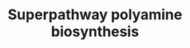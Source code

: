 ---
annotations:
- id: PW:0000211
  parent: classic metabolic pathway
  type: Pathway Ontology
  value: biogenic amines and polyamines metabolic pathway
- id: PW:0000002
  parent: classic metabolic pathway
  type: Pathway Ontology
  value: classic metabolic pathway
authors:
- M.Braymer
- MaintBot
- Khanspers
- Ddigles
- Egonw
- Eweitz
citedin: ''
communities: []
description: 'In S. cerevisiae, the biosynthesis of putrescine, spermidine, and spermine
  begins with two intermediates from amino acid metabolism: ornithine, an intermediate
  of arginine biosynthesis and degradation, and S-adenosylmethionine (AdoMet), a metabolite
  of methionine and a ubiquitous methyl group donor for many biological reactions.
  At the start of the pathway, ornithine is decarboxylated to putrescine by ornithine
  decarboxylase (Spe1p) while S-adenosylmethionine decarboxylase (Spe2p) decarboxylates
  AdoMet. Spermidine synthase (Spe3p) then catalyzes the transfer of an aminopropyl
  group from decarboxylated AdoMet to putrescine, converting the two substrates to
  5-methylthioadenosine (MTA) and spermidine, respectively. In an analogous reaction,
  spermidine can go on to react with decarboxylated AdoMet via spermine synthase (Spe4p)
  to yield spermine and another molecule of MTA. Spermidine but not spermine is essential
  for growth in S. cerevisiae.  MTA, a major byproduct of the polyamine biosynthesis
  pathway, is also the principal substrate for the methionine salvage pathway. The
  methionine salvage pathway recycles MTA produced during polyamine biosynthesis or
  other cellular processes back into methionine. In S. cerevisiae, the polyamine biosynthesis
  pathway and the methionine salvage pathway together are estimated to account for
  11-19% of the methionine used by a methionine auxotroph grown on limiting methionine.  Description
  adapted from https://pathway.yeastgenome.org/.'
last-edited: 2024-12-11
ndex: null
organisms:
- Saccharomyces cerevisiae
redirect_from:
- /index.php/Pathway:WP290
- /instance/WP290
- /instance/WP290_r136048
revision: r136048
schema-jsonld:
- '@context': https://schema.org/
  '@id': https://wikipathways.github.io/pathways/WP290.html
  '@type': Dataset
  creator:
    '@type': Organization
    name: WikiPathways
  description: 'In S. cerevisiae, the biosynthesis of putrescine, spermidine, and
    spermine begins with two intermediates from amino acid metabolism: ornithine,
    an intermediate of arginine biosynthesis and degradation, and S-adenosylmethionine
    (AdoMet), a metabolite of methionine and a ubiquitous methyl group donor for many
    biological reactions. At the start of the pathway, ornithine is decarboxylated
    to putrescine by ornithine decarboxylase (Spe1p) while S-adenosylmethionine decarboxylase
    (Spe2p) decarboxylates AdoMet. Spermidine synthase (Spe3p) then catalyzes the
    transfer of an aminopropyl group from decarboxylated AdoMet to putrescine, converting
    the two substrates to 5-methylthioadenosine (MTA) and spermidine, respectively.
    In an analogous reaction, spermidine can go on to react with decarboxylated AdoMet
    via spermine synthase (Spe4p) to yield spermine and another molecule of MTA. Spermidine
    but not spermine is essential for growth in S. cerevisiae.  MTA, a major byproduct
    of the polyamine biosynthesis pathway, is also the principal substrate for the
    methionine salvage pathway. The methionine salvage pathway recycles MTA produced
    during polyamine biosynthesis or other cellular processes back into methionine.
    In S. cerevisiae, the polyamine biosynthesis pathway and the methionine salvage
    pathway together are estimated to account for 11-19% of the methionine used by
    a methionine auxotroph grown on limiting methionine.  Description adapted from
    https://pathway.yeastgenome.org/.'
  keywords:
  - 5'-methylthioadenosine
  - CO2
  - H+
  - L-ornithine
  - S-adenosyl 3-(methylsulfanyl)propylamine
  - S-adenosyl-L-methionine
  - SPE1
  - SPE2
  - SPE3
  - SPE4
  - putrescine
  - spermidine
  - spermine
  license: CC0
  name: Superpathway polyamine biosynthesis
seo: CreativeWork
title: Superpathway polyamine biosynthesis
wpid: WP290
---
